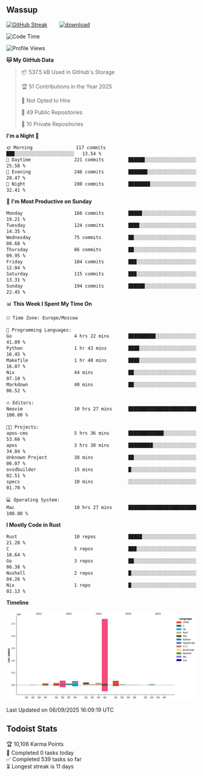 ## Wassup

<!--
-->

[![GitHub Streak](http://github-readme-streak-stats.herokuapp.com?user=archeoss&theme=shades-of-purple&hide_border=true&date_format=j%20M%5B%20Y%5D)](https://git.io/streak-stats)&nbsp;&nbsp;&nbsp;&nbsp;&nbsp;&nbsp;&nbsp;&nbsp;[![download](https://user-images.githubusercontent.com/68448737/147796309-d8b65b1d-4dde-40d9-b03a-2b42aaa6cd43.jpeg)
](http://bmstu.ru/)

<!--START_SECTION:waka-->
![Code Time](http://img.shields.io/badge/Code%20Time-4%2C001%20hrs%2010%20mins-blue)

![Profile Views](http://img.shields.io/badge/Profile%20Views-0-blue)

**🐱 My GitHub Data** 

> 📦 537.5 kB Used in GitHub's Storage 
 > 
> 🏆 51 Contributions in the Year 2025
 > 
> 🚫 Not Opted to Hire
 > 
> 📜 49 Public Repositories 
 > 
> 🔑 10 Private Repositories 
 > 
**I'm a Night 🦉** 

```text
🌞 Morning                117 commits         ███░░░░░░░░░░░░░░░░░░░░░░   13.54 % 
🌆 Daytime                221 commits         ██████░░░░░░░░░░░░░░░░░░░   25.58 % 
🌃 Evening                246 commits         ███████░░░░░░░░░░░░░░░░░░   28.47 % 
🌙 Night                  280 commits         ████████░░░░░░░░░░░░░░░░░   32.41 % 
```
📅 **I'm Most Productive on Sunday** 

```text
Monday                   166 commits         █████░░░░░░░░░░░░░░░░░░░░   19.21 % 
Tuesday                  124 commits         ████░░░░░░░░░░░░░░░░░░░░░   14.35 % 
Wednesday                75 commits          ██░░░░░░░░░░░░░░░░░░░░░░░   08.68 % 
Thursday                 86 commits          ██░░░░░░░░░░░░░░░░░░░░░░░   09.95 % 
Friday                   104 commits         ███░░░░░░░░░░░░░░░░░░░░░░   12.04 % 
Saturday                 115 commits         ███░░░░░░░░░░░░░░░░░░░░░░   13.31 % 
Sunday                   194 commits         ██████░░░░░░░░░░░░░░░░░░░   22.45 % 
```


📊 **This Week I Spent My Time On** 

```text
🕑︎ Time Zone: Europe/Moscow

💬 Programming Languages: 
Go                       4 hrs 22 mins       ██████████░░░░░░░░░░░░░░░   41.89 % 
Python                   1 hr 43 mins        ████░░░░░░░░░░░░░░░░░░░░░   16.45 % 
Makefile                 1 hr 40 mins        ████░░░░░░░░░░░░░░░░░░░░░   16.07 % 
Nix                      44 mins             ██░░░░░░░░░░░░░░░░░░░░░░░   07.10 % 
Markdown                 40 mins             ██░░░░░░░░░░░░░░░░░░░░░░░   06.52 % 

🔥 Editors: 
Neovim                   10 hrs 27 mins      █████████████████████████   100.00 % 

🐱‍💻 Projects: 
apos-cms                 5 hrs 36 mins       █████████████░░░░░░░░░░░░   53.66 % 
apos                     3 hrs 38 mins       █████████░░░░░░░░░░░░░░░░   34.84 % 
Unknown Project          38 mins             ██░░░░░░░░░░░░░░░░░░░░░░░   06.07 % 
ovsdbuilder              15 mins             █░░░░░░░░░░░░░░░░░░░░░░░░   02.51 % 
specs                    10 mins             ░░░░░░░░░░░░░░░░░░░░░░░░░   01.70 % 

💻 Operating System: 
Mac                      10 hrs 27 mins      █████████████████████████   100.00 % 
```

**I Mostly Code in Rust** 

```text
Rust                     10 repos            █████░░░░░░░░░░░░░░░░░░░░   21.28 % 
C                        5 repos             ███░░░░░░░░░░░░░░░░░░░░░░   10.64 % 
Go                       3 repos             ██░░░░░░░░░░░░░░░░░░░░░░░   06.38 % 
Nushell                  2 repos             █░░░░░░░░░░░░░░░░░░░░░░░░   04.26 % 
Nix                      1 repo              █░░░░░░░░░░░░░░░░░░░░░░░░   02.13 % 
```



**Timeline**

![Lines of Code chart](https://raw.githubusercontent.com/archeoss/archeoss/master/assets/bar_graph.png)


 Last Updated on 06/09/2025 16:09:19 UTC
<!--END_SECTION:waka-->

## Todoist Stats

<!-- TODO-IST:START -->
🏆  10,106 Karma Points           
🌸  Completed 0 tasks today           
✅  Completed 539 tasks so far           
⏳  Longest streak is 11 days
<!-- TODO-IST:END -->
